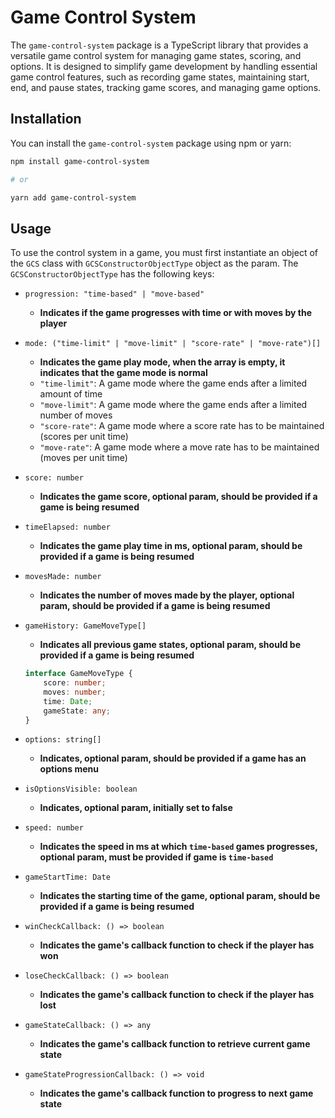 # Game Control System

The `game-control-system` package is a TypeScript library that provides a versatile game control system for managing game states, scoring, and options. It is designed to simplify game development by handling essential game control features, such as recording game states, maintaining start, end, and pause states, tracking game scores, and managing game options.

## Installation

You can install the `game-control-system` package using npm or yarn:

```bash
npm install game-control-system

# or

yarn add game-control-system
```

## Usage

To use the control system in a game, you must first instantiate an object of the `GCS` class with `GCSConstructorObjectType` object as the param.
The `GCSConstructorObjectType` has the following keys:

-   `progression: "time-based" | "move-based"`

    -   **Indicates if the game progresses with time or with moves by the player**

-   `mode: ("time-limit" | "move-limit" | "score-rate" | "move-rate")[]`

    -   **Indicates the game play mode, when the array is empty, it indicates that the game mode is normal**
    -   `"time-limit"`: A game mode where the game ends after a limited amount of time
    -   `"move-limit"`: A game mode where the game ends after a limited number of moves
    -   `"score-rate"`: A game mode where a score rate has to be maintained (scores per unit time)
    -   `"move-rate"`: A game mode where a move rate has to be maintained (moves per unit time)

-   `score: number`

    -   **Indicates the game score, optional param, should be provided if a game is being resumed**

-   `timeElapsed: number`

    -   **Indicates the game play time in ms, optional param, should be provided if a game is being resumed**

-   `movesMade: number`

    -   **Indicates the number of moves made by the player, optional param, should be provided if a game is being resumed**

-   `gameHistory: GameMoveType[]`

    -   **Indicates all previous game states, optional param, should be provided if a game is being resumed**

    ```ts
    interface GameMoveType {
        score: number;
        moves: number;
        time: Date;
        gameState: any;
    }
    ```

-   `options: string[]`

    -   **Indicates, optional param, should be provided if a game has an options menu**

-   `isOptionsVisible: boolean`

    -   **Indicates, optional param, initially set to false**

-   `speed: number`

    -   **Indicates the speed in ms at which `time-based` games progresses, optional param, must be provided if game is `time-based`**

-   `gameStartTime: Date`

    -   **Indicates the starting time of the game, optional param, should be provided if a game is being resumed**

-   `winCheckCallback: () => boolean`

    -   **Indicates the game's callback function to check if the player has won**

-   `loseCheckCallback: () => boolean`

    -   **Indicates the game's callback function to check if the player has lost**

-   `gameStateCallback: () => any`
    -   **Indicates the game's callback function to retrieve current game state**
-   `gameStateProgressionCallback: () => void`
    -   **Indicates the game's callback function to progress to next game state**
